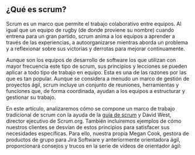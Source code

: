 ## ¿Qué es scrum?

Scrum es un marco que permite el trabajo colaborativo entre equipos. Al igual que un equipo de rugby (de donde proviene su nombre) cuando entrena para un gran partido, scrum anima a los equipos a aprender a través de las experiencias, a autoorganizarse mientras aborda un problema y a reflexionar sobre sus victorias y derrotas para mejorar continuamente.

Aunque son los equipos de desarrollo de software los que utilizan con mayor frecuencia este tipo de scrum, sus principios y lecciones se pueden aplicar a todo tipo de trabajo en equipo. Esta es una de las razones por las que es tan popular. Aunque se considera a menudo un marco de gestión de proyectos ágil, scrum incluye un conjunto de reuniones, herramientas y funciones que, de forma coordinada, ayudan a los equipos a estructurar y gestionar su trabajo.

En este artículo, analizaremos cómo se compone un marco de trabajo tradicional de scrum con la ayuda de la [guía de scrum](https://www.scrumguides.org/) y David West, director ejecutivo de Scrum.org. También incluiremos ejemplos de cómo nuestros clientes se desvían de estos principios para satisfacer sus necesidades específicas. Para ello, nuestra propia Megan Cook, gestora de productos de grupo para Jira Software y anteriormente orientadora ágil, proporcionará consejos y trucos en la serie de vídeos de orientador ágil: